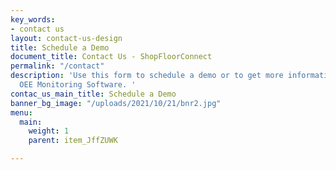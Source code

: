 ```yaml
---
key_words:
- contact us
layout: contact-us-design
title: Schedule a Demo
document_title: Contact Us - ShopFloorConnect
permalink: "/contact"
description: 'Use this form to schedule a demo or to get more information about ShopFloorConnect
  OEE Monitoring Software. '
contac_us_main_title: Schedule a Demo
banner_bg_image: "/uploads/2021/10/21/bnr2.jpg"
menu:
  main:
    weight: 1
    parent: item_JffZUWK

---
```

